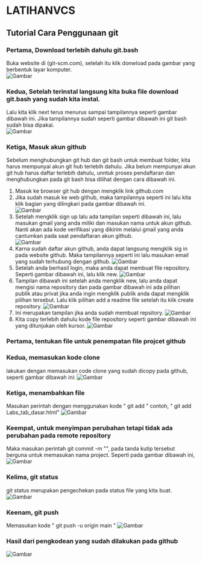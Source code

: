 # LATIHANVCS
## Tutorial Cara Penggunaan git

### Pertama, Download terlebih dahulu git.bash
Buka website di (git-scm.com), setelah itu klik donwload pada gambar yang berbentuk layar komputer.  
![Gambar](capture/ss7.png)
### Kedua, Setelah terinstal langsung kita buka file download git.bash yang sudah kita instal.
Lalu kita klik next terus menurus sampai tampilannya seperti gambar dibawah ini. Jika tampilannya sudah seperti gambar dibawah ini git bash sudah bisa dipakai.                                                         
![Gambar](capture/ss8.png)
### Ketiga, Masuk akun github
Sebelum menghubungkan git hub dan git bash untuk membuat folder, kita harus mempunyai akun git hub terlebih dahulu. Jika belum mempunyai akun git hub harus daftar terlebih dahulu, unntuk proses pendaftaran dan menghubungkan pada git bash bisa dilihat dengan cara dibawah ini.                                                 
1. Masuk ke browser git hub dengan mengklik link github.com
2. Jika sudah masuk ke web github, maka tampilannya seperti ini lalu kita klik bagian yang dilingkari pada gambar dibawah ini.                                                 
![Gambar](capture/ss9.png)
3. Setelah mengklik sign up lalu ada tampilan seperti dibawah ini, lalu masukan gmail yang anda miliki dan masukan nama untuk akun github. Nanti akan ada kode verifikasi yang dikirim melalui gmail yang anda cantumkan pada saat pendaftaran akun github.                                      
![Gambar](capture/ss10.png)
4. Karna sudah daftar akun github, anda dapat langsung mengklik sig in pada website github. Maka tampilannya seperti ini lalu masukan email yang sudah terhubung dengan github.
![Gambar](capture/ss11.png)
5. Setelah anda berhasil login, maka anda dapat membuat file repository. Seperti gambar dibawah ini, lalu klik new.
![Gambar](capture/ss12.png)
6. Tampilan dibawah ini setelah anda mengklik new, lalu anda dapat mengisi nama repository dan pada gambar dibawah ini ada pilihan publik atau privat jika anda ingin mengklik publik anda dapat mengklik pilihan tersebut. Lalu klik pilihan add a readme file setelah itu klik create repository.
![Gambar](capture/ss13.png)
7. Ini merupakan tampilan jika anda sudah membuat repsitory.
![Gambar](capture/ss14.png)
8. Kita copy terlebih dahulu kode file repository seperti gambar dibawah ini yang ditunjukan oleh kursor.
![Gambar](capture/ss15.png)

### Pertama, tentukan file untuk penempatan file projcet github
### Kedua, memasukan kode clone
lakukan dengan memasukan code clone yang sudah dicopy pada github, seperti gambar dibawah ini:
![Gambar](capture/ss1.png)
### Ketiga, menambahkan file
Masukan perintah dengan menggunakan kode " git add " contoh, " git add Labs_tab_dasar.html"
![Gambar](capture/ss2.png)
### Keempat, untuk menyimpan perubahan tetapi tidak ada perubahan pada remote repository
Maka masukan perintah git commit -m "", pada tanda kutip tersebut berguna untuk memasukan nama project. Seperti pada gambar dibawah ini,                                                                               
![Gambar](capture/ss3.png)
### Kelima, git status
git status merupakan pengechekan pada status file yang kita buat.
![Gambar](capture/ss4.png)
### Keenam, git push
Memasukan kode " git push -u origin main "
![Gambar](capture/ss5.png)
### Hasil dari pengkodean yang sudah dilakukan pada github
![Gambar](capture/ss6.jpeg)